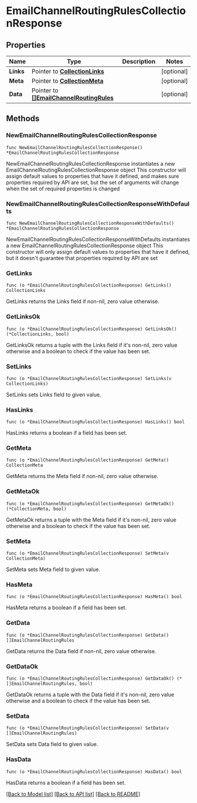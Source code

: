 # EmailChannelRoutingRulesCollectionResponse

## Properties

Name | Type | Description | Notes
------------ | ------------- | ------------- | -------------
**Links** | Pointer to [**CollectionLinks**](CollectionLinks.md) |  | [optional] 
**Meta** | Pointer to [**CollectionMeta**](CollectionMeta.md) |  | [optional] 
**Data** | Pointer to [**[]EmailChannelRoutingRules**](EmailChannelRoutingRules.md) |  | [optional] 

## Methods

### NewEmailChannelRoutingRulesCollectionResponse

`func NewEmailChannelRoutingRulesCollectionResponse() *EmailChannelRoutingRulesCollectionResponse`

NewEmailChannelRoutingRulesCollectionResponse instantiates a new EmailChannelRoutingRulesCollectionResponse object
This constructor will assign default values to properties that have it defined,
and makes sure properties required by API are set, but the set of arguments
will change when the set of required properties is changed

### NewEmailChannelRoutingRulesCollectionResponseWithDefaults

`func NewEmailChannelRoutingRulesCollectionResponseWithDefaults() *EmailChannelRoutingRulesCollectionResponse`

NewEmailChannelRoutingRulesCollectionResponseWithDefaults instantiates a new EmailChannelRoutingRulesCollectionResponse object
This constructor will only assign default values to properties that have it defined,
but it doesn't guarantee that properties required by API are set

### GetLinks

`func (o *EmailChannelRoutingRulesCollectionResponse) GetLinks() CollectionLinks`

GetLinks returns the Links field if non-nil, zero value otherwise.

### GetLinksOk

`func (o *EmailChannelRoutingRulesCollectionResponse) GetLinksOk() (*CollectionLinks, bool)`

GetLinksOk returns a tuple with the Links field if it's non-nil, zero value otherwise
and a boolean to check if the value has been set.

### SetLinks

`func (o *EmailChannelRoutingRulesCollectionResponse) SetLinks(v CollectionLinks)`

SetLinks sets Links field to given value.

### HasLinks

`func (o *EmailChannelRoutingRulesCollectionResponse) HasLinks() bool`

HasLinks returns a boolean if a field has been set.

### GetMeta

`func (o *EmailChannelRoutingRulesCollectionResponse) GetMeta() CollectionMeta`

GetMeta returns the Meta field if non-nil, zero value otherwise.

### GetMetaOk

`func (o *EmailChannelRoutingRulesCollectionResponse) GetMetaOk() (*CollectionMeta, bool)`

GetMetaOk returns a tuple with the Meta field if it's non-nil, zero value otherwise
and a boolean to check if the value has been set.

### SetMeta

`func (o *EmailChannelRoutingRulesCollectionResponse) SetMeta(v CollectionMeta)`

SetMeta sets Meta field to given value.

### HasMeta

`func (o *EmailChannelRoutingRulesCollectionResponse) HasMeta() bool`

HasMeta returns a boolean if a field has been set.

### GetData

`func (o *EmailChannelRoutingRulesCollectionResponse) GetData() []EmailChannelRoutingRules`

GetData returns the Data field if non-nil, zero value otherwise.

### GetDataOk

`func (o *EmailChannelRoutingRulesCollectionResponse) GetDataOk() (*[]EmailChannelRoutingRules, bool)`

GetDataOk returns a tuple with the Data field if it's non-nil, zero value otherwise
and a boolean to check if the value has been set.

### SetData

`func (o *EmailChannelRoutingRulesCollectionResponse) SetData(v []EmailChannelRoutingRules)`

SetData sets Data field to given value.

### HasData

`func (o *EmailChannelRoutingRulesCollectionResponse) HasData() bool`

HasData returns a boolean if a field has been set.


[[Back to Model list]](../README.md#documentation-for-models) [[Back to API list]](../README.md#documentation-for-api-endpoints) [[Back to README]](../README.md)


